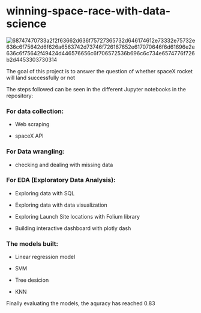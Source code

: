 # winning-space-race-with-data-science

![68747470733a2f2f63662d636f75727365732d646174612e73332e75732e636c6f75642d6f626a6563742d73746f726167652e617070646f6d61696e2e636c6f75642f49424d446576656c6f706572536b696c6c734e6574776f726b2d4453303730314](https://github.com/AfnanSD/winning-space-race-with-data-science/assets/99503463/c427008b-a31e-41c1-b56f-5ee44d9c7a07)


The goal of this project is to answer the  question of whether spaceX rocket will land successfully or not

The steps followed can be seen in the different Jupyter notebooks in the repository:


### For data collection:

  - Web scraping
  
  - spaceX API
  

### For Data wrangling:

  - checking and dealing with missing data
  

### For EDA (Exploratory Data Analysis):
  
  - Exploring data with SQL
  
  - Exploring data with data visualization
  
  - Exploring Launch Site locations with Folium library
  
  - Building interactive dashboard with plotly dash


### The models built:
  
  - Linear regression model
  
  - SVM
  
  - Tree desicion
  
  - KNN
  

Finally evaluating the models, the aquracy has reached 0.83
